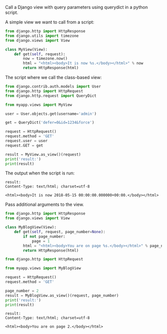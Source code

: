 Call a Django view with query parameters using querydict in a python script.

A simple view we want to call from a script:

```python
from django.http import HttpResponse
from django.utils import timezone
from django.views import View

class MyView(View):
    def get(self, request):
        now = timezone.now()
        html = "<html><body>It is now %s.</body></html>" % now
        return HttpResponse(html)
```

The script where we call the class-based view:

```python
from django.contrib.auth.models import User
from django.http import HttpRequest
from django.http.request import QueryDict

from myapp.views import MyView

user = User.objects.get(username='admin')

get = QueryDict('defer=0&id=1234&force')

request = HttpRequest()
request.method = 'GET'
request.user = user
request.GET = get

result = MyView.as_view()(request)
print('result:')
print(result)
```

The output when the script is run:

```
result:
Content-Type: text/html; charset=utf-8

<html><body>It is now 2018-05-15 00:00:00.000000+00:00.</body></html>
```

Pass additional arguments to the view.

```python
from django.http import HttpResponse
from django.views import View

class MyBlogView(View):
    def get(self, request, page_number=None):
        if not page_number:
            page = 1
        html = "<html><body>You are on page %s.</body></html>" % page_number
        return HttpResponse(html)
```

```python
from django.http import HttpRequest

from myapp.views import MyBlogView

request = HttpRequest()
request.method = 'GET'

page_number = 2
result = MyBlogView.as_view()(request, page_number)
print('result:')
print(result)
```

```
result:
Content-Type: text/html; charset=utf-8

<html><body>You are on page 2.</body></html>
```